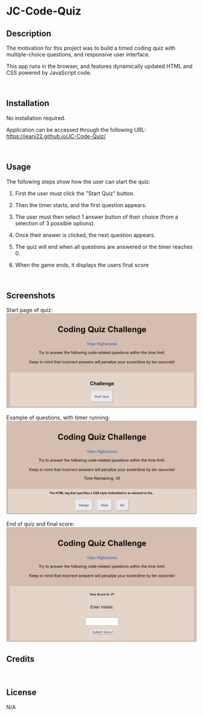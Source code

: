 # JC-Code-Quiz

## Description

The motivation for this project was to build a timed coding quiz with multiple-choice questions, and responsive user interface.

This app runs in the browser, and features dynamically updated HTML and CSS powered by JavaScript code.


<br>


## Installation

No installation required. 

Application can be accessed through the following URL:
<br>
https://jeanj22.github.io/JC-Code-Quiz/ 

<br>


## Usage

The following steps show how the user can start the quiz:

1. First the user must click the "Start Quiz" button.

2. Then the timer starts, and the first question appears. 

3. The user must then select 1 answer button of their choice (from a selection of 3 possible options).

4. Once their answer is clicked, the next question appears.

5. The quiz will end when all questions are answered or the timer reaches 0. 

6. When the game ends, it displays the users final score 


<br>




## Screenshots 

Start page of quiz:
![JC-Code-Quiz](./assets/Images/Start%20Quiz.png)

Example of questions, with timer running:
![JC-Code-Quiz](./assets/Images/Questions%20%26%20Timer.png)

End of quiz and final score:
![JC-Code-Quiz](./assets/Images/End%20of%20quiz%20-%20final%20score.png)



## Credits



<br>

## License
N/A


